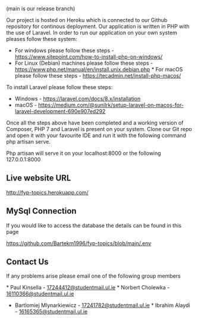 (main is our release branch)


Our project is hosted on Heroku which is connected to our Github repository for continous deployment. Our application is written in PHP with the use of Laravel. 
In order to run our application on your own system pleases follow these system:

* For windows please follow these steps - https://www.sitepoint.com/how-to-install-php-on-windows/
* For Linux (Debian) machines please follow these steps - https://www.php.net/manual/en/install.unix.debian.php
* For macOS please follow these steps - https://tecadmin.net/install-php-macos/

To install Laravel please follow these steps: 

* Windows - https://laravel.com/docs/8.x/installation
* macOS - https://medium.com/@sunilrk/setup-laravel-on-macos-for-laravel-development-690e907ed292

Once all the steps above have been completed and a working version of Composer, PHP 7 and Laravel is present on your system. Clone our Git repo and open it with your favourite IDE and run it with the following command php artisan serve.

Php artisan will serve it on your localhost:8000 or the following 127.0.0.1:8000

## Live website URL
http://fyp-topics.herokuapp.com/

## MySql Connection
If you would like to access the database the details can be found in this page

https://github.com/Bartekm1996/fyp-topics/blob/main/.env

## Contact Us
If any problems arise please email one of the following group members  

* Paul Kinsella - 17244412@studentmail.ul.ie
* Norbert Cholewka - 16110366@studentmail.ul.ie
* Bartlomiej Mlynarkiewicz - 17241782@studentmail.ul.ie
* Ibrahim Alaydi - 16165365@studentmail.ul.ie

